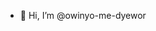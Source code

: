 - 👋 Hi, I’m @owinyo-me-dyewor

<!---
owinyo-me-dyewor/owinyo-me-dyewor is a ✨ special ✨ repository because its `README.md` (this file) appears on your GitHub profile.
You can click the Preview link to take a look at your changes.
--->
